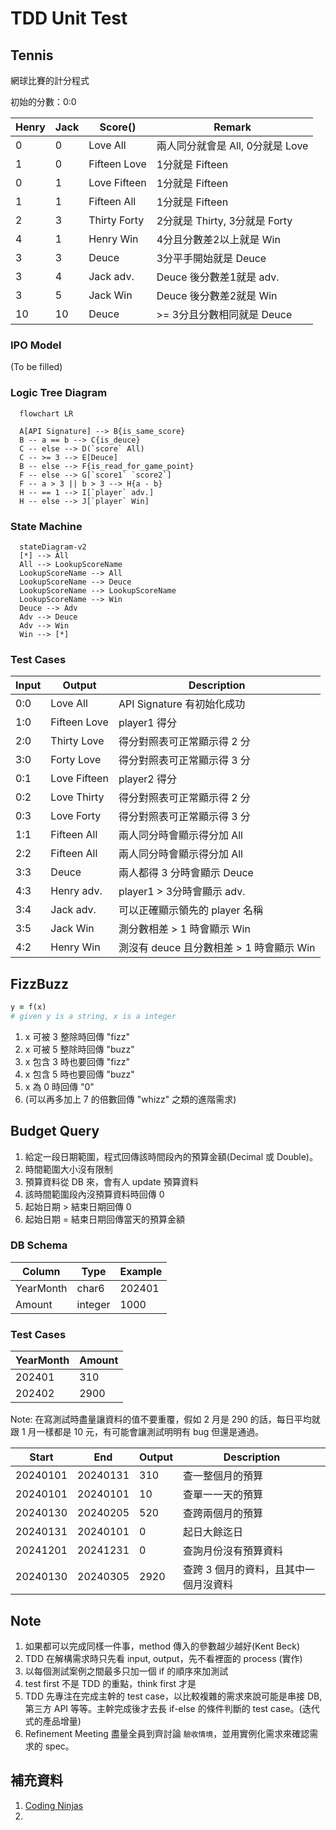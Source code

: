 # TDD Unit Test

## Tennis

網球比賽的計分程式

初始的分數：0:0

Henry | Jack | Score() | Remark
--- | --- | --- | ---
0 | 0 | Love All | 兩人同分就會是 All, 0分就是 Love
1 | 0 | Fifteen Love | 1分就是 Fifteen
0 | 1 | Love Fifteen | 1分就是 Fifteen
1 | 1 | Fifteen All | 1分就是 Fifteen
2 | 3 | Thirty Forty | 2分就是 Thirty, 3分就是 Forty
4 | 1 | Henry Win | 4分且分數差2以上就是 Win
3 | 3 | Deuce | 3分平手開始就是 Deuce
3 | 4 | Jack adv. | Deuce 後分數差1就是 adv.
3 | 5 | Jack Win | Deuce 後分數差2就是 Win
10 | 10 | Deuce | >= 3分且分數相同就是 Deuce

### IPO Model

(To be filled)

### Logic Tree Diagram

```mermaid
  flowchart LR

  A[API Signature] --> B{is_same_score}
  B -- a == b --> C{is_deuce}
  C -- else --> D(`score` All)
  C -- >= 3 --> E[Deuce]
  B -- else --> F{is_read_for_game_point}
  F -- else --> G[`score1` `score2`]
  F -- a > 3 || b > 3 --> H{a - b}
  H -- == 1 --> I[`player` adv.]
  H -- else --> J[`player` Win]
```

### State Machine

```mermaid
  stateDiagram-v2
  [*] --> All
  All --> LookupScoreName
  LookupScoreName --> All
  LookupScoreName --> Deuce
  LookupScoreName --> LookupScoreName
  LookupScoreName --> Win
  Deuce --> Adv
  Adv --> Deuce
  Adv --> Win
  Win --> [*]
```

### Test Cases

| Input | Output | Description |
| --- | --- | --- |
| 0:0 | Love All | API Signature 有初始化成功 |
| 1:0 | Fifteen Love | player1 得分 |
| 2:0 | Thirty Love | 得分對照表可正常顯示得 2 分 |
| 3:0 | Forty Love | 得分對照表可正常顯示得 3 分 |
| 0:1 | Love Fifteen | player2 得分 |
| 0:2 | Love Thirty | 得分對照表可正常顯示得 2 分 |
| 0:3 | Love Forty | 得分對照表可正常顯示得 3 分 |
| 1:1 | Fifteen All | 兩人同分時會顯示得分加 All |
| 2:2 | Fifteen All | 兩人同分時會顯示得分加 All |
| 3:3 | Deuce | 兩人都得 3 分時會顯示 Deuce |
| 4:3 | Henry adv. | player1 > 3分時會顯示 adv. |
| 3:4 | Jack adv. | 可以正確顯示領先的 player 名稱 |
| 3:5 | Jack Win | 測分數相差 > 1 時會顯示 Win |
| 4:2 | Henry Win | 測沒有 deuce 且分數相差 > 1 時會顯示 Win |

## FizzBuzz

```ruby
y = f(x)
# given y is a string, x is a integer
```

1. x 可被 3 整除時回傳 "fizz"
2. x 可被 5 整除時回傳 "buzz"
3. x 包含 3 時也要回傳 "fizz"
4. x 包含 5 時也要回傳 "buzz"
5. x 為 0 時回傳 "0"
6. (可以再多加上 7 的倍數回傳 "whizz" 之類的進階需求)

## Budget Query

1. 給定一段日期範圍，程式回傳該時間段內的預算金額(Decimal 或 Double)。
2. 時間範圍大小沒有限制
3. 預算資料從 DB 來，會有人 update 預算資料
4. 該時間範圍段內沒預算資料時回傳 0
5. 起始日期 > 結束日期回傳 0
6. 起始日期 = 結束日期回傳當天的預算金額

### DB Schema

| Column | Type | Example |
| --- | --- | --- |
| YearMonth | char6 | 202401 |
| Amount | integer | 1000 |

### Test Cases

| YearMonth | Amount |
| --- | --- |
| 202401 | 310 |
| 202402 | 2900 |

Note: 在寫測試時盡量讓資料的值不要重覆，假如 2 月是 290 的話，每日平均就跟 1 月一樣都是 10 元，有可能會讓測試明明有 bug 但還是通過。

| Start | End | Output | Description |
| --- | --- | --- | --- |
| 20240101 | 20240131 | 310 | 查一整個月的預算 |
| 20240101 | 20240101 | 10 | 查單一一天的預算 |
| 20240130 | 20240205 | 520 | 查跨兩個月的預算 |
| 20240131 | 20240101 | 0 | 起日大餘迄日 |
| 20241201 | 20241231 | 0 | 查詢月份沒有預算資料 |
| 20240130 | 20240305 | 2920 | 查跨 3 個月的資料，且其中一個月沒資料 |

## Note

1. 如果都可以完成同樣一件事，method 傳入的參數越少越好(Kent Beck)
2. TDD 在解構需求時只先看 input, output，先不看裡面的 process (實作)
3. 以每個測試案例之間最多只加一個 if 的順序來加測試
4. test first 不是 TDD 的重點，think first 才是
5. TDD 先專注在完成主幹的 test case，以比較複雜的需求來說可能是串接 DB, 第三方 API 等等。主幹完成後才去長 if-else 的條件判斷的 test case。(迭代式的產品增量)
6. Refinement Meeting 盡量全員到齊討論 `驗收情境`，並用實例化需求來確認需求的 spec。

## 補充資料

1. [Coding Ninjas](https://www.codingninjas.com/)
2.
